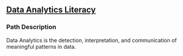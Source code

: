 ## [Data Analytics Literacy](https://app.pluralsight.com/paths/skill/data-analytics-literacy)

### Path Description
Data Analytics is the detection, interpretation, and communication of meaningful patterns in data.